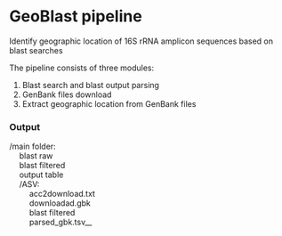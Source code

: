 # GeoBlast pipeline
Identify geographic location of 16S rRNA amplicon sequences based on blast searches

The pipeline consists of three modules:
1. Blast search and blast output parsing
2. GenBank files download 
3. Extract geographic location from GenBank files

### Output

/main folder:  
&emsp;  blast raw  
&emsp;  blast filtered  
&emsp;  output table  
&emsp;   /ASV:  
&emsp;  &emsp; acc2download.txt  
&emsp;  &emsp;  downloadad.gbk  
&emsp;  &emsp;  blast filtered  
&emsp;  &emsp;  parsed_gbk.tsv__ 
    
    
